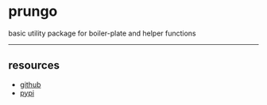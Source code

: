 # prungo

basic utility package for boiler-plate and helper functions

---

## resources

- [github](https://github.com/c-prungo/prungo-util)
- [pypi](https://pypi.org/project/prungo/)
